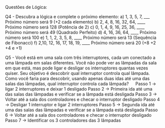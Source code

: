 Questões de Lógica:

Q4 -  Descubra a lógica e complete o próximo elemento:
a) 1, 3, 5, 7, ___ Próximo número será 9 (+2 cada elemento)
b) 2, 4, 8, 16, 32, 64, ____ Próximo número será 128 (Potência de 2)
c) 0, 1, 4, 9, 16, 25, 36, ____ Próximo número será 49 (Quadrado Perfeito)
d) 4, 16, 36, 64, ____ Próximo número será 100 
e) 1, 1, 2, 3, 5, 8, ____ Próximo número será 13 (Sequência de Fibonacci)
f) 2,10, 12, 16, 17, 18, 19, ____ Próximo número será 20 (+8 +2 +4 e +1)


Q5 - Você está em uma sala com três interruptores, cada um conectado a uma lâmpada em salas diferentes. 
Você não pode ver as lâmpadas da sala em que está, mas pode ligar e desligar os interruptores quantas vezes quiser. 
Seu objetivo é descobrir qual interruptor controla qual lâmpada. Como você faria para descobrir, 
usando apenas duas idas até uma das salas das lâmpadas, qual interruptor controla cada lâmpada?  
Passo 1 -> ligar 2 interruptores e deixar 1 desligado
Passo 2 -> Primeira ida até uma das salas das lâmpadas e verificar se a lâmpada está desligada
Passo 3 -> Voltar até a sala dos controladores e checar o interruptor desligado
Passo 4 -> Desligar 1 interruptor e ligar 2 interruptores
Passo 5 -> Segunda ida até uma das salas das lâmpadas e verificar se a lâmpada está desligada
Passo 6 -> Voltar até a sala dos controladores e checar o interruptor desligado
Passo 7 -> Identificar os 3 controladores das 3 lâmpadas
